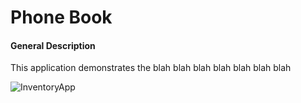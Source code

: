 # Phone Book
#### General Description
This application demonstrates the blah blah blah blah blah blah blah

![InventoryApp](https://github.com/Raerin/Qt-PhoneBook/blob/master/phonebook.png)

